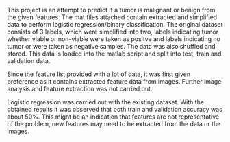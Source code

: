 This project is an attempt to predict if a tumor is malignant or benign from the given features. 
The mat files attached contain extracted and simplified data to perform logistic regression/binary classification. 
The original dataset consists of 3 labels, which were simplified into two, labels indicating tumor whether viable or non-viable
were taken as positve and labels indicating no tumor or were taken as negative samples. The data was also shuffled and stored. 
This data is loaded into the matlab script and split into test, train and validation data. 

Since the feature list provided with a lot of data, it was first given preference as it contains extracted feature data from images.
Further image analysis and feature extraction was not carried out.

Logistic regression was carried out with the existing dataset.
With the obtained results it was observed that both train and validation accuracy was about 50%. This might be an indication that features
are not representative of the problem, new features may need to be extracted from the data or the images.

